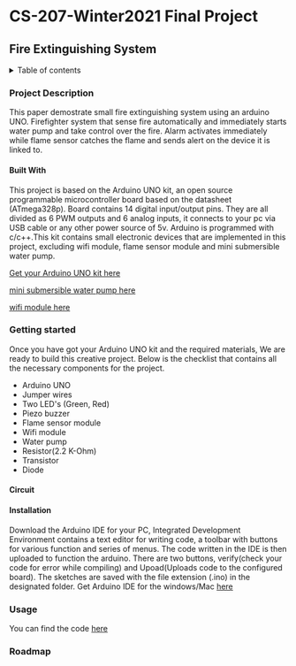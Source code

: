 # CS-207-Winter2021 Final Project

## Fire Extinguishing System
<details>
<summary>Table of contents</summary>

+ [Project Description](#project-description)
  + [Built With](#built-with)
+ [Getting Started](#getting-started)
  + [Circuit](#circuit)
  + [Installation](#installation)
+ [Usage](#usage)
+ [Roadmap](#roadmap)
</details>
 
### Project Description

This paper demostrate small fire extinguishing system using an arduino UNO. Firefighter system that sense fire automatically and immediately starts water pump and take control over the fire. Alarm activates immediately while flame sensor catches the flame and sends alert on the device it is linked to.

#### Built With
This project is based on the Arduino UNO kit, an open source programmable microcontroller board based on the datasheet (ATmega328p). Board contains 14 digital input/output pins. They are all divided as 6 PWM outputs and 6 analog inputs, it connects to your pc via USB cable or any other power source of 5v. Arduino is programmed with c/c++.This kit contains small electronic devices that are implemented in this project, excluding wifi module, flame sensor module and mini submersible water pump.

[Get your Arduino UNO kit here](https://solarbotics.com/product/ardx/)
   
[mini submersible water pump here](https://www.amazon.ca/Amphibious-Circulation-Submersible-Fountain-Hydroponics/dp/B07QSJ4BF1/ref=sr_1_17?dchild=1&keywords=Mini+Water+Pump&qid=1617756177&sr=8-17)

[wifi module here](https://www.amazon.ca/KeeYees-Internet-Development-Wireless-Compatible/dp/B07PR9T5R5/ref=sr_1_10?crid=XX1KHUHMMUKP&dchild=1&keywords=wifi+module+esp8266&qid=1617756353&sprefix=wifi+module+esp%2Caps%2C195&sr=8-10)


### Getting started
Once you have got your Arduino UNO kit and the required materials, We are ready to build this creative project. Below is the checklist that contains all the necessary components for the project.

- Arduino UNO
- Jumper wires
- Two LED's (Green, Red)
- Piezo buzzer
- Flame sensor module
- Wifi module
- Water pump
- Resistor(2.2 K-Ohm)
- Transistor
- Diode
#### Circuit 
#### Installation
Download the Arduino IDE for your PC, Integrated Development Environment contains a text editor for writing code, a toolbar with buttons for various function and series of menus. The code written in the IDE is then uploaded to function the arduino. There are two buttons, verify(check your code for error while compiling) and Upoad(Uploads code to the configured board). The sketches are saved with the file extension (.ino) in the designated folder.
Get Arduino IDE for the windows/Mac [here](https://www.arduino.cc/en/software)

### Usage
You can find the code [here](https://github.com/uveshbariwala/CS-207-Winter2021-Final-Project/blob/main/code)

### Roadmap

